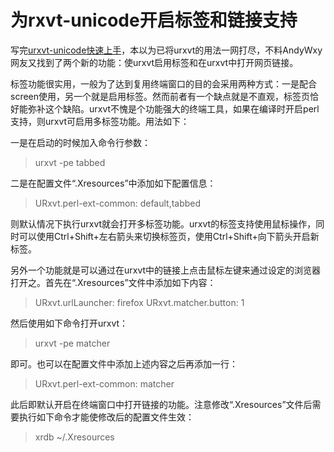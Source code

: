 # 为rxvt-unicode开启标签和链接支持

<p>写完<a href="http://0x3f.org/?p=376">urxvt-unicode快速上手</a>，本以为已将urxvt的用法一网打尽，不料AndyWxy网友又找到了两个新的功能：使urxvt启用标签和在urxvt中打开网页链接。</p>

<p>标签功能很实用，一般为了达到复用终端窗口的目的会采用两种方式：一是配合screen使用，另一个就是启用标签。然而前者有一个缺点就是不直观，标签页恰好能弥补这个缺陷。urxvt不愧是个功能强大的终端工具，如果在编译时开启perl支持，则urxvt可启用多标签功能。用法如下：</p>

<p>一是在启动的时候加入命令行参数：</p>

<blockquote>
  <p>urxvt -pe tabbed</p>
</blockquote>

<p>二是在配置文件“.Xresources”中添加如下配置信息：</p>

<blockquote>
  <p>URxvt.perl-ext-common: default,tabbed</p>
</blockquote>

<p>则默认情况下执行urxvt就会打开多标签功能。urxvt的标签支持使用鼠标操作，同时可以使用Ctrl+Shift+左右箭头来切换标签页，使用Ctrl+Shift+向下箭头开启新标签。</p>

<p>另外一个功能就是可以通过在urxvt中的链接上点击鼠标左键来通过设定的浏览器打开之。首先在“.Xresources”文件中添加如下内容：</p>

<blockquote>
  <p>URxvt.urlLauncher: firefox
  URxvt.matcher.button: 1</p>
</blockquote>

<p>然后使用如下命令打开urxvt：</p>

<blockquote>
  <p>urxvt -pe matcher</p>
</blockquote>

<p>即可。也可以在配置文件中添加上述内容之后再添加一行：</p>

<blockquote>
  <p>URxvt.perl-ext-common: matcher</p>
</blockquote>

<p>此后即默认开启在终端窗口中打开链接的功能。注意修改“.Xresources”文件后需要执行如下命令才能使修改后的配置文件生效：</p>

<blockquote>
  <p>xrdb ~/.Xresources</p>
</blockquote>


